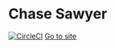 # Chase Sawyer
[![CircleCI](https://circleci.com/gh/shadowimmage/shadowimmage.github.io.svg?style=svg)](https://circleci.com/gh/shadowimmage/shadowimmage.github.io)
[Go to site](https://shadowimmage.github.io/0)